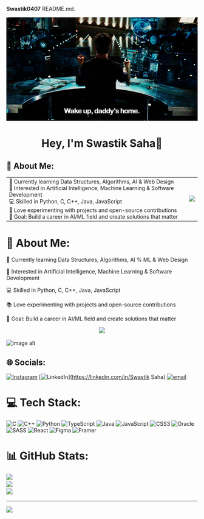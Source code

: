 



**Swastik0407** README.md.
     <p align="center">
  <img src="https://github.com/Swastik0407/Swastik0407/blob/416854f5131819954aa151898b7401d1894d197a/68747470733a2f2f6d65646961312e67697068792e636f6d2f6d656469612f76312e59326c6b505463354d4749334e6a457865484179616d707a5957466a656d45776447526d62474a75646d4e6f64544a724e7a56774d4852794e6e64715a54457a4e57347a4d435a6c.gif" width="600" />
</p>




<h1 align="center"> Hey, I'm <b>Swastik Saha</b>👋 </h1>

## 🦾 About Me:

<table>
  <tr>
    <td>
      🌱 Currently learning Data Structures, Algorithms, AI & Web Design <br>
      🤖 Interested in Artificial Intelligence, Machine Learning & Software Development <br>
      💻 Skilled in Python, C, C++, Java, JavaScript <br>
      🚀 Love experimenting with projects and open-source contributions <br>
      🎯 Goal: Build a career in AI/ML field and create solutions that matter
    </td>
    <td>
      <img src="your-image.png" width="300"/>
    </td>
  </tr>
</table>




# 💫 About Me:

🌱 Currently learning Data Structures, Algorithms, Al % ML & Web Design

🤖 Interested in Artificial Intelligence, Machine Learning & Software Development

💻 Skilled in Python, C, C++, Java, JavaScript

📚 Love experimenting with projects and open-source contributions

🎯 Goal: Build a career in AI/ML field and create solutions that matter 
<p align="center">
  <img src="https://camo.githubusercontent.com/4494f9f5cba343c147c9bb009bc4556a43cc4326504cdf0d4c035a4d2ddbc212/68747470733a2f2f6d656469612e67697068792e636f6d2f6d656469612f68487854516b636a6d485554432f67697068792e676966)
" width="300" />
</p>

![image alt](https://camo.githubusercontent.com/4494f9f5cba343c147c9bb009bc4556a43cc4326504cdf0d4c035a4d2ddbc212/68747470733a2f2f6d656469612e67697068792e636f6d2f6d656469612f68487854516b636a6d485554432f67697068792e676966)


## 🌐 Socials:
[![Instagram](https://img.shields.io/badge/Instagram-%23E4405F.svg?logo=Instagram&logoColor=white)](https://instagram.com/swastiksaha7) [![LinkedIn](https://img.shields.io/badge/LinkedIn-%230077B5.svg?logo=linkedin&logoColor=white)](https://linkedin.com/in/Swastik Saha) [![email](https://img.shields.io/badge/Email-D14836?logo=gmail&logoColor=white)](mailto:swastikghs.0407@gmail.com) 

# 💻 Tech Stack:
![C](https://img.shields.io/badge/c-%2300599C.svg?style=for-the-badge&logo=c&logoColor=white) ![C++](https://img.shields.io/badge/c++-%2300599C.svg?style=for-the-badge&logo=c%2B%2B&logoColor=white) ![Python](https://img.shields.io/badge/python-3670A0?style=for-the-badge&logo=python&logoColor=ffdd54) ![TypeScript](https://img.shields.io/badge/typescript-%23007ACC.svg?style=for-the-badge&logo=typescript&logoColor=white) ![Java](https://img.shields.io/badge/java-%23ED8B00.svg?style=for-the-badge&logo=openjdk&logoColor=white) ![JavaScript](https://img.shields.io/badge/javascript-%23323330.svg?style=for-the-badge&logo=javascript&logoColor=%23F7DF1E) ![CSS3](https://img.shields.io/badge/css3-%231572B6.svg?style=for-the-badge&logo=css3&logoColor=white) ![Oracle](https://img.shields.io/badge/Oracle-F80000?style=for-the-badge&logo=oracle&logoColor=white) ![SASS](https://img.shields.io/badge/SASS-hotpink.svg?style=for-the-badge&logo=SASS&logoColor=white) ![React](https://img.shields.io/badge/react-%2320232a.svg?style=for-the-badge&logo=react&logoColor=%2361DAFB) ![Figma](https://img.shields.io/badge/figma-%23F24E1E.svg?style=for-the-badge&logo=figma&logoColor=white) ![Framer](https://img.shields.io/badge/Framer-black?style=for-the-badge&logo=framer&logoColor=blue)
# 📊 GitHub Stats:
![](https://github-readme-stats.vercel.app/api?username=swastik0407&theme=calm_pink&hide_border=false&include_all_commits=false&count_private=false)<br/>
![](https://nirzak-streak-stats.vercel.app/?user=swastik0407&theme=calm_pink&hide_border=false)<br/>
![](https://github-readme-stats.vercel.app/api/top-langs/?username=swastik0407&theme=calm_pink&hide_border=false&include_all_commits=false&count_private=false&layout=compact)

---
[![](https://visitcount.itsvg.in/api?id=swastik0407&icon=0&color=0)](https://visitcount.itsvg.in)

<!-- Proudly created with GPRM ( https://gprm.itsvg.in ) -->
